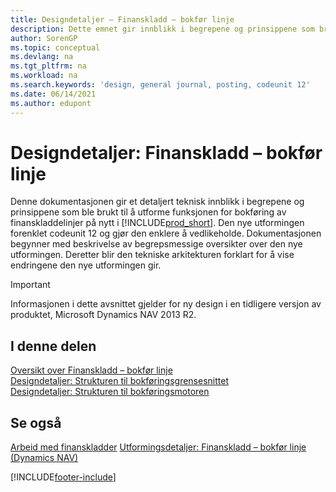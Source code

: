 ```yaml
---
title: Designdetaljer – Finanskladd – bokfør linje
description: Dette emnet gir innblikk i begrepene og prinsippene som brukes til å utforme funksjonen for bokføring av finanskladdelinjer på nytt i Business Central.
author: SorenGP
ms.topic: conceptual
ms.devlang: na
ms.tgt_pltfrm: na
ms.workload: na
ms.search.keywords: 'design, general journal, posting, codeunit 12'
ms.date: 06/14/2021
ms.author: edupont
---
```

# <a name="design-details-general-journal-post-line"></a><a name="design-details-general-journal-post-line"></a><a name="design-details-general-journal-post-line"></a>Designdetaljer: Finanskladd – bokfør linje

Denne dokumentasjonen gir et detaljert teknisk innblikk i begrepene og prinsippene som ble brukt til å utforme funksjonen for bokføring av finanskladdelinjer på nytt i [!INCLUDE[prod_short](includes/prod_short.md)]. Den nye utformingen forenklet codeunit 12 og gjør den enklere å vedlikeholde. Dokumentasjonen begynner med beskrivelse av begrepsmessige oversikter over den nye utformingen. Deretter blir den tekniske arkitekturen forklart for å vise endringene den nye utformingen gir.  

> [!IMPORTANT]
> Informasjonen i dette avsnittet gjelder for ny design i en tidligere versjon av produktet, Microsoft Dynamics NAV 2013 R2.

## <a name="in-this-section"></a><a name="in-this-section"></a><a name="in-this-section"></a>I denne delen

[Oversikt over Finanskladd – bokfør linje](design-details-general-journal-post-line-overview.md)  
[Designdetaljer: Strukturen til bokføringsgrensesnittet](design-details-posting-interface-structure.md)  
[Designdetaljer: Strukturen til bokføringsmotoren](design-details-posting-engine-structure.md)  

## <a name="see-also"></a><a name="see-also"></a><a name="see-also"></a>Se også

[Arbeid med finanskladder](ui-work-general-journals.md)
[Utformingsdetaljer: Finanskladd – bokfør linje (Dynamics NAV)](/dynamics-nav-app/design-details-general-journal-post-line)  

[!INCLUDE[footer-include](includes/footer-banner.md)]
